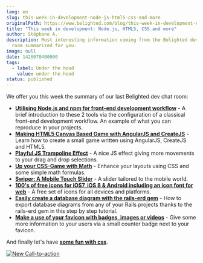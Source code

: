 ```yaml
---
lang: en
slug: this-week-in-development-node-js-html5-css-and-more
originalPath: https://www.belighted.com/blog/this-week-in-development-node-js-html5-css-and-more
title: "This week in development: Node.js, HTML5, CSS and more"
author: Stéphane A.
description: Most interesting information coming from the Belighted dev chat
  room summarized for you.
image: null
date: 1420070400000
tags:
  - label: Under the hood
    value: under-the-hood
status: published
---
```

We offer you this week the summary of our last Belighted dev chat room:

*   **[Utilising Node.js and npm for front-end development workflow](https://jsforallof.us/2015/02/12/utilising-node-and-npm-for-front-end-development-workflow/)** \- A brief introduction to these 2 tools via the configuration of a classical front-end development workflow. An example of what you can reproduce in your projects.
*   **[Making HTML5 Canvas Based Game with AngularJS and CreateJS](https://www.toptal.com/web/making-html5-canvas-based-game-with-angularjs-and-createjs)** - Learn how to create a small game written using AngularJS, CreateJS and HTML5.
*   [**Playful JS Trampoline Effect**](https://tympanus.net/Tutorials/PlayfulTrampolineEffect/) - A nice JS effect giving more movements to your drag and drop selections.
*   **[Up your CSS-Game with Math](https://www.slashie.org/articles/up-your-css-game-with-math/)** \- Enhance your layouts using CSS and some simple math formulas.
*   **[Swiper: A Mobile Touch Slider](https://www.idangero.us/swiper/demos/#.VQAUF4FwuNP)** \- A slider tailored to the mobile world.
*   **[100's of free icons for iOS7, iOS 8 & Android including an icon font for web](https://www.pixellove.com/free-ios-and-android-icons)** - A free set of icons for all devices and platforms.
*   **[Easily create a database diagram with the rails-erd gem](https://ryanboland.com/blog/creating-a-database-diagram-with-rails-erd/)** \- How to export database diagrams from any of your Rails projects thanks to the rails-erd gem in this step by step tutorial.
*   **[Make a use of your favicon with badges, images or videos](https://lab.ejci.net/favico.js/)** - Give some more information to your users via a small counter badge next to your favicon.

And finally let's have **[some fun with css](https://saijogeorge.com/css-puns/)**.

[![New Call-to-action](https://no-cache.hubspot.com/cta/default/1684659/fb3606cc-cc1b-47d0-ae85-2c9f69837fe2.png)](https://cta-redirect.hubspot.com/cta/redirect/1684659/fb3606cc-cc1b-47d0-ae85-2c9f69837fe2)